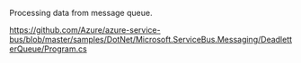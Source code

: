 
Processing data from message queue.

https://github.com/Azure/azure-service-bus/blob/master/samples/DotNet/Microsoft.ServiceBus.Messaging/DeadletterQueue/Program.cs